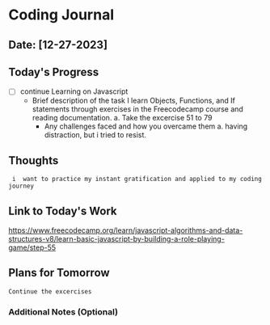 # Coding Journal

## Date: [12-27-2023]

## Today's Progress

- [ ] continue Learning on Javascript
  - Brief description of the task
    I learn Objects, Functions, and If statements through exercises in the Freecodecamp course and reading documentation.
    a. Take the excercise 51 to 79
    - Any challenges faced and how you overcame them
      a. having distraction, but i tried to resist.

## Thoughts

     i  want to practice my instant gratification and applied to my coding journey

## Link to Today's Work

https://www.freecodecamp.org/learn/javascript-algorithms-and-data-structures-v8/learn-basic-javascript-by-building-a-role-playing-game/step-55

## Plans for Tomorrow

    Continue the excercises

### Additional Notes (Optional)
